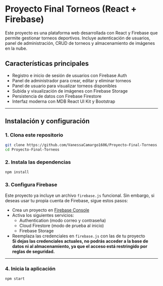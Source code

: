 # Proyecto Final Torneos (React + Firebase)

Este proyecto es una plataforma web desarrollada con React y Firebase que permite gestionar torneos deportivos. Incluye autenticación de usuarios, panel de administración, CRUD de torneos y almacenamiento de imágenes en la nube.

## Características principales

- Registro e inicio de sesión de usuarios con Firebase Auth  
- Panel de administrador para crear, editar y eliminar torneos  
- Panel de usuario para visualizar torneos disponibles  
- Subida y visualización de imágenes con Firebase Storage  
- Persistencia de datos con Firebase Firestore  
- Interfaz moderna con MDB React UI Kit y Bootstrap  

---

## Instalación y configuración

### 1. Clona este repositorio

```bash
git clone https://github.com/VanessaCamargo1606/Proyecto-Final-Torneos.git
cd Proyecto-Final-Torneos
```

### 2. Instala las dependencias

```bash
npm install
```

### 3. Configura Firebase

Este proyecto ya incluye un archivo `firebase.js` funcional. Sin embargo, si deseas usar tu propia cuenta de Firebase, sigue estos pasos:

- Crea un proyecto en [Firebase Console](https://console.firebase.google.com/)
- Activa los siguientes servicios:
  - Authentication (modo correo y contraseña)
  - Cloud Firestore (modo de prueba al inicio)
  - Firebase Storage
- Reemplaza las credenciales en `firebase.js` con las de tu proyecto  
  **Si dejas las credenciales actuales, no podrás acceder a la base de datos ni al almacenamiento, ya que el acceso está restringido por reglas de seguridad.**

---

### 4. Inicia la aplicación

```bash
npm start
```
